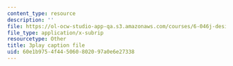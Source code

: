```yaml
---
content_type: resource
description: ''
file: https://ol-ocw-studio-app-qa.s3.amazonaws.com/courses/6-046j-design-and-analysis-of-algorithms-spring-2015/60e1b9754f445060802097a0e6e27338_0CdxkgAjsDA.vtt
file_type: application/x-subrip
resourcetype: Other
title: 3play caption file
uid: 60e1b975-4f44-5060-8020-97a0e6e27338
---
```

